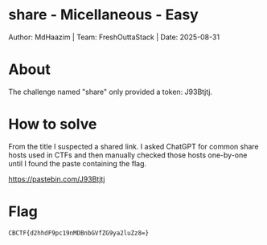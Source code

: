 # share - Micellaneous - Easy
Author: MdHaazim | Team: FreshOuttaStack | Date: 2025-08-31

# About
The challenge named "share" only provided a token: J93Btjtj.

# How to solve
From the title I suspected a shared link. I asked ChatGPT for common share hosts used in CTFs and then manually checked those hosts one-by-one until I found the paste containing the flag.

https://pastebin.com/J93Btjtj

# Flag
```
CBCTF{d2hhdF9pc19nMDBnbGVfZG9ya2luZz8=}
```
